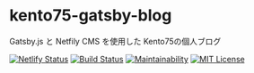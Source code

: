 # kento75-gatsby-blog

Gatsby.js と Netfily CMS を使用した Kento75の個人ブログ  

[![Netlify Status](https://api.netlify.com/api/v1/badges/329e38ce-79d1-46d2-8d6b-271f5f92f29f/deploy-status)](https://app.netlify.com/sites/kento75blog/deploys)
[![Build Status](https://travis-ci.org/BlogApps/kento75-gatsby-blog.svg?branch=master)](https://travis-ci.org/BlogApps/kento75-gatsby-blog)
[![Maintainability](https://api.codeclimate.com/v1/badges/80557b431cb6551b5e3c/maintainability)](https://codeclimate.com/github/MyBlogApps/kento75-gatsby-blog/maintainability)
[![MIT License](http://img.shields.io/badge/license-MIT-blue.svg?style=flat)](LICENSE)
